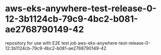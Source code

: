 # aws-eks-anywhere-test-release-0-12-3b1124cb-79c9-4bc2-b081-ae2768790149-42
repository for use with E2E test job aws-eks-anywhere-test-release-0-12:3b1124cb-79c9-4bc2-b081-ae2768790149-42
